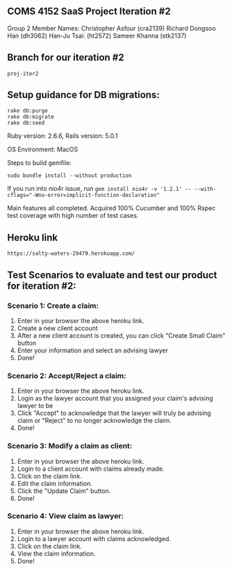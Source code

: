## COMS 4152 SaaS Project Iteration #2

Group 2 Member Names:
Christopher Asfour (cra2139)
Richard Dongsoo Han (dh3062)
Han-Ju Tsai: (ht2572)
Sameer Khanna (stk2137)

## Branch for our iteration #2

```
proj-iter2
```

## Setup guidance for DB migrations:

```
rake db:purge
rake db:migrate
rake db:seed
```

Ruby version: 2.6.6, Rails version: 5.0.1

OS Environment: MacOS

Steps to build gemfile:

```
sudo bundle install --without production
```

If you run into nio4r issue, run ```gem install nio4r -v '1.2.1' -- --with-cflags="-Wno-error=implicit-function-declaration"```

Main features all completed. Acquired 100% Cucumber and 100% Rspec test coverage with high number of test cases.

## Heroku link 
```
https://salty-waters-29479.herokuapp.com/
```

## Test Scenarios to evaluate and test our product for iteration #2:

### Scenario 1: Create a claim:
1. Enter in your browser the above heroku link.
2. Create a new client account
3. After a new client account is created, you can click "Create Small Claim" button
4. Enter your information and select an advising lawyer
5. Done!

### Scenario 2: Accept/Reject a claim:
1. Enter in your browser the above heroku link.
2. Login as the lawyer account that you assigned your claim's advising lawyer to be
3. Click "Accept" to acknowledge that the lawyer will truly be advising claim or "Reject"
   to no longer acknowledge the claim. 
4. Done!

### Scenario 3: Modify a claim as client:
1. Enter in your browser the above heroku link.
2. Login to a client account with claims already made.
3. Click on the claim link.
4. Edit the claim information.
5. Click the "Update Claim" button.
6. Done!

### Scenario 4: View claim as lawyer:
1. Enter in your browser the above heroku link.
2. Login to a lawyer account with claims acknowledged.
3. Click on the claim link.
4. View the claim information.
5. Done!

